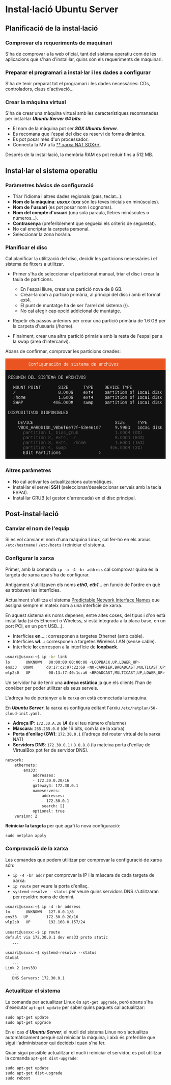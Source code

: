 # Instal·lació Ubuntu Server

## Planificació de la instal·lació

### Comprovar els requeriments de maquinari

S'ha de comprovar a la web oficial, tant del sistema operatiu com de les aplicacions què s'han d'instal·lar, quins són els requeriments de maquinari.

### Preparar el programari a instal·lar i les dades a configurar

S'ha de tenir preparat tot el programari i les dades necessàries: CDs, controladors, claus d'activació...

### Crear la màquina virtual

S'ha de crear una màquina virtual amb les característiques recomanades per instal·lar **_Ubuntu Server 64 bits_**:

* El nom de la màquina pot ser **_SOX Ubuntu Server_**.
* Es recomana que l'espai del disc es reservi de forma dinàmica.
* Es pot posar més d'un processador.
* Connecta la MV a la [** xarxa NAT SOX**](http://moodlecf.sapalomera.cat/apunts/smx/sox/uf0/A012-VBoxPlus.html#config_nat_network).

Després de la instal·lació, la memòria RAM es pot reduir fins a 512 MB.

## Instal·lar el sistema operatiu

### Paràmetres bàsics de configuració

* Triar l'idioma i altres dades regionals (país, teclat...).
* **Nom de la  màquina**: **_usxxx_** (**_xxx_** són les teves inicials en minúscules).
* **Nom de l'usuari** (es pot posar nom i cognoms).
* **Nom del compte d'usuari** (una sola paraula, lletres minúscules o números...).
* **Contrasenya** (preferiblement que segueixi els criteris de seguretat).
* No cal encriptar la carpeta personal.
* Seleccionar la zona horària.

### Planificar el disc

Cal planificar la utilització del disc, decidir les particions necessàries i el sistema de fitxers a utilitzar.

* Primer s'ha de seleccionar el particionat manual, triar el disc i crear la taula de particions.
  * En l'espai lliure, crear una partició nova de 8 GB.
  * Crear-la com a partició primària, al principi del disc i amb el format ext4.
  * El punt de muntatge ha de ser l'arrel del sistema (/).
  * No cal afegir cap opció addicional de muntatge.

* Repetir els passos anteriors per crear una partició primària de 1.6 GB per la carpeta d'usuaris (/home).
* Finalment, crear una altra partició primària amb la resta de l'espai per a la swap (àrea d'intercanvi).

Abans de confirmar, comprovar les particions creades:

![](/assets/US-Instalacio-particions.png)

### Altres paràmetres

* No cal activar les actualitzacions automàtiques.
* Instal·lar el servei **SSH** (seleccionar/deseleccionar serveis amb la tecla ESPAI).
* Instal·lar GRUB (el gestor d'arrencada) en el disc principal.

## Post-instal·lació

### Canviar el nom de l'equip

Si es vol canviar el nom d'una màquina Linux, cal fer-ho en els arxius `/etc/hostname` i `/etc/hosts` i reiniciar el sistema.

### Configurar la xarxa

Primer, amb la comanda `ip -a -4 -br address` cal comprovar quina és la targeta de xarxa que s'ha de configurar.

Antigament s'utilitzaven els noms **_eth0_**, **_eth1_**... en funció de l'ordre en què es trobaven les interfícies.

Actualment s'utilitza el sistema [Predictable Network Interface Names](https://www.freedesktop.org/wiki/Software/systemd/PredictableNetworkInterfaceNames/) que assigna sempre el mateix nom a una interfície de xarxa.

En aquest sistema els noms depenen, entre altes coses, del tipus i d'on està instal·lada (si és Ethernet o Wireless, si està integrada a la placa base, en un port PCI, en  un port USB...).
* Interfícies **en**....: corresponen a targetes Ethernet (amb cable).
* Interfícies **wl**...: corresponen a targetes Wireless LAN (sense cable).
* Interfície **lo**: correspon a la interfície de **loopback**.

```sh
usuari@usxxx:~$ ip -br link
lo       UNKNOWN   00:00:00:00:00:00 <LOOPBACK,UP,LOWER_UP>
ens33   DOWN      d0:17:c2:97:22:69 <NO-CARRIER,BROADCAST,MULTICAST,UP>
wlp2s0   UP        00:13:f7:40:1c:a6 <BROADCAST,MULTICAST,UP,LOWER_UP>
```

Un servidor ha de tenir una **adreça estàtica** ja que els clients l'han de conèixer per poder utilitzar els seus serveis.

L'adreça ha de pertànyer a la xarxa on està connectada la màquina.

En **_Ubuntu Server_**, la xarxa es configura editant l'arxiu `/etc/netplan/50-cloud-init.yaml`.

* **Adreça IP**: `172.30.A.20` (**_A_** és el teu número d'alumne)
* **Màscara**: `255.255.0.0` (de 16 bits, com la de la xarxa)
* **Porta d'enllaç (GW)**: `172.30.0.1` (l'adreça del router virtual de la xarxa NAT)
* **Servidors DNS**: `172.30.0.1` i `8.8.8.8` (la mateixa porta d'enllaç de VirtualBox pot fer de servidor DNS).

```
network:
    ethernets:
        ens33:
            addresses:
            - 172.30.0.20/16
            gateway4: 172.30.0.1
            nameservers:
                addresses:
                - 172.30.0.1
                search: []
            optional: true
    version: 2
```

**Reiniciar la targeta** per què agafi la nova configuració:

```
sudo netplan apply
```

### Comprovació de la xarxa
Les comandes que podem utilitzar per comprovar la configuració de xarxa són:

* `ip -4 -br addr` per comprovar la IP i la màscara de cada targeta de xarxa.
* `ip route` per veure la porta d'enllaç.
* `systemd-resolve --status` per veure quins servidors DNS s'utilitzaran per resoldre noms de domini.

```
usuari@usxxx:~$ ip -4 -br address
lo       UNKNOWN   127.0.0.1/8 
ens33   UP        172.30.0.20/16
wlp2s0   UP        192.168.0.157/24 

usuari@usxxx:~$ ip route
default via 172.30.0.1 dev ens33 proto static
   ...

usuari@usxxx:~$ systemd-resolve --status
Global
   ...
Link 2 (ens33)
   ...
   DNS Servers: 172.30.0.1
```

### Actualitzar el sistema

La comanda per actualitzar Linux és `apt-get upgrade`, però abans s'ha d'executar `apt-get update` per saber quins paquets cal actualitzar:

```
sudo apt-get update
sudo apt-get upgrade
```
En el cas d'**_Ubuntu Server_**, el nucli del sistema Linux no s'actualitza automàticament perquè cal reiniciar la màquina, i això és preferible que sigui l'administrador qui decideixi quan s'ha fer.

Quan sigui possible actualitzar el nucli i reiniciar el servidor, es pot utilitzar la comanda `apt-get dist-upgrade`:

```
sudo apt-get update
sudo apt-get dist-upgrade
sudo reboot
```



